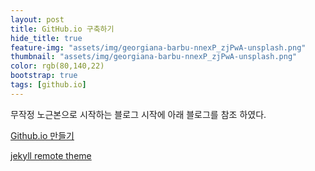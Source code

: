 ```yaml
---
layout: post
title: GitHub.io 구축하기
hide_title: true
feature-img: "assets/img/georgiana-barbu-nnexP_zjPwA-unsplash.png"
thumbnail: "assets/img/georgiana-barbu-nnexP_zjPwA-unsplash.png"
color: rgb(80,140,22)
bootstrap: true
tags: [github.io]
---
```


무작정 노근본으로 시작하는 블로그 시작에 아래 블로그를 참조 하였다.

[Github.io 만들기](https://blog.naver.com/tty4032/221493608079)

[jekyll remote theme](https://dreamgonfly.github.io/blog/jekyll-remote-theme/)

